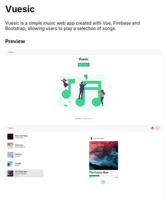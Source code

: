 # Vuesic

Vuesic is a simple music web app created with Vue, Firebase and Bootstrap, allowing users to play a selection of songs.

### Preview

![](preview/1.png)
![](preview/2.png)
